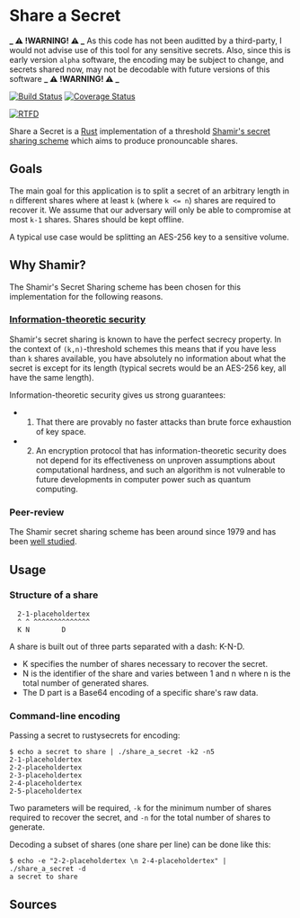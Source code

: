 # Share a Secret

**_ ⚠️ !WARNING! ⚠️ _** As this code has not been auditted by a third-party, I would not advise use of this tool for any sensitive secrets. Also, since this is early version `alpha` software, the encoding may be subject to change, and secrets shared now, may not be decodable with future versions of this software **_ ⚠️ !WARNING! ⚠️ _**

[![Build Status](https://travis-ci.org/KyleChamberlin/share_a_secret.svg?branch=master)](https://travis-ci.org/KyleChamberlin/share_a_secret) 
[![Coverage Status](https://coveralls.io/repos/github/KyleChamberlin/share_a_secret/badge.svg?branch=master)](https://coveralls.io/github/KyleChamberlin/share_a_secret?branch=master)

[![RTFD](https://readthedocs.org/projects/mail-manager-python-interface/badge/?version=latest)](http://share_a_secret.rtfd.org/en/latest)

Share a Secret is a [Rust](https://www.rust-lang.org/) implementation of a threshold [Shamir's secret sharing scheme][1] which aims to produce pronouncable shares.

## Goals

The main goal for this application is to split a secret of an arbitrary length in `n` different shares where at least `k` (where `k <= n`) shares are required to recover it. 
We assume that our adversary will only be able to compromise at most `k-1` shares. Shares should be kept offline. 

A typical use case would be splitting an AES-256 key to a sensitive volume.

## Why Shamir?

The Shamir's Secret Sharing scheme has been chosen for this implementation for the following reasons.

### [Information-theoretic security][2]

Shamir's secret sharing is known to have the perfect secrecy property.
In the context of `(k,n)`-threshold schemes this means that if you have
less than `k` shares available, you have absolutely no information about
what the secret is except for its length (typical secrets would be an AES-256 key, all have the same length).

Information-theoretic security gives us strong guarantees:

- 1) That there are provably no faster attacks than brute force exhaustion of key space.
- 2) An encryption protocol that has information-theoretic security does not depend for its effectiveness on unproven assumptions about computational hardness, and such an algorithm is not vulnerable to future developments in computer power such as quantum computing. 


### Peer-review

The Shamir secret sharing scheme has been around since 1979 and has been [well studied][3].

## Usage

### Structure of a share

```
  2-1-placeholdertex
  ^ ^ ^^^^^^^^^^^^^^
  K N        D        
```

A share is built out of three parts separated with a dash: K-N-D.

- K specifies the number of shares necessary to recover the secret.
- N is the identifier of the share and varies between 1 and n where n is the total number of generated shares.
- The D part is a Base64 encoding of a specific share's raw data.

### Command-line encoding

Passing a secret to rustysecrets for encoding:

```
$ echo a secret to share | ./share_a_secret -k2 -n5
2-1-placeholdertex
2-2-placeholdertex
2-3-placeholdertex
2-4-placeholdertex
2-5-placeholdertex
```

Two parameters will be required, `-k` for the minimum number of shares required to recover the secret, and `-n` for the total number of shares to generate.

Decoding a subset of shares (one share per line) can be done like this:

```
$ echo -e "2-2-placeholdertex \n 2-4-placeholdertex" | ./share_a_secret -d
a secret to share
```

## Sources

[1]: https://en.wikipedia.org/wiki/Shamir%27s_Secret_Sharing "Shamir's Secret Sharing Scheme - Wikipedia"
[2]: https://en.wikipedia.org/wiki/Information-theoretic_security "Information Theoretic Security - Wikipedia"
[3]: https://scholar.google.ch/scholar?cites=12714240754634232446&as_sdt=2005&sciodt=0,5&hl=en "Scholarly papers on Shamir's Secret sharing - Google Scholar"